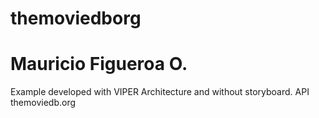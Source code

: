 # themoviedborg
# Mauricio Figueroa O.

Example developed with VIPER Architecture and without storyboard.
API themoviedb.org
